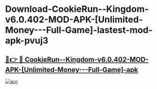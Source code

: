 # Download-CookieRun--Kingdom-v6.0.402-MOD-APK-[Unlimited-Money---Full-Game]-lastest-mod-apk-pvuj3

<h2><a href="https://apkcomod.com?title=CookieRun--Kingdom-v6.0.402-MOD-APK-[Unlimited-Money---Full-Game]">🔗👉 🔴 CookieRun--Kingdom-v6.0.402-MOD-APK-[Unlimited-Money---Full-Game]-apk </a></h2>

[![acn](https://github.com/user-attachments/assets/0f9c940e-d8b0-45ae-aac7-cd30a18b3e1c)](https://apkcomod.com?title=CookieRun--Kingdom-v6.0.402-MOD-APK-[Unlimited-Money---Full-Game])
